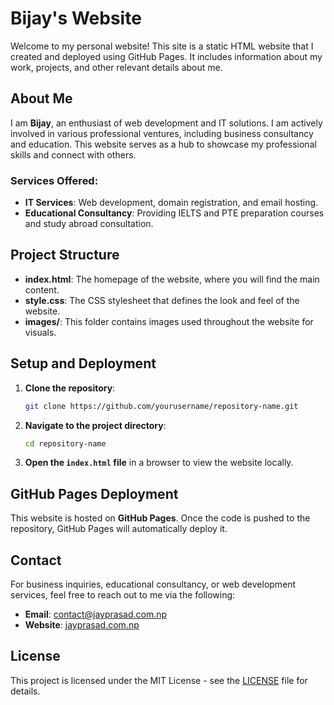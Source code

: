 # Bijay's Website

Welcome to my personal website! This site is a static HTML website that I created and deployed using GitHub Pages. It includes information about my work, projects, and other relevant details about me. 

## About Me

I am **Bijay**, an enthusiast of web development and IT solutions. I am actively involved in various professional ventures, including business consultancy and education. This website serves as a hub to showcase my professional skills and connect with others.

### Services Offered:
- **IT Services**: Web development, domain registration, and email hosting.
- **Educational Consultancy**: Providing IELTS and PTE preparation courses and study abroad consultation.

## Project Structure

- **index.html**: The homepage of the website, where you will find the main content.
- **style.css**: The CSS stylesheet that defines the look and feel of the website.
- **images/**: This folder contains images used throughout the website for visuals.

## Setup and Deployment

1. **Clone the repository**:
    ```bash
    git clone https://github.com/yourusername/repository-name.git
    ```

2. **Navigate to the project directory**:
    ```bash
    cd repository-name
    ```

3. **Open the `index.html` file** in a browser to view the website locally.

## GitHub Pages Deployment

This website is hosted on **GitHub Pages**. Once the code is pushed to the repository, GitHub Pages will automatically deploy it.

## Contact

For business inquiries, educational consultancy, or web development services, feel free to reach out to me via the following:

- **Email**: [contact@jayprasad.com.np](mailto:contact@jayprasad.com.np)
- **Website**: [jayprasad.com.np](https://jayprasad.com.np)

## License

This project is licensed under the MIT License - see the [LICENSE](LICENSE) file for details.
